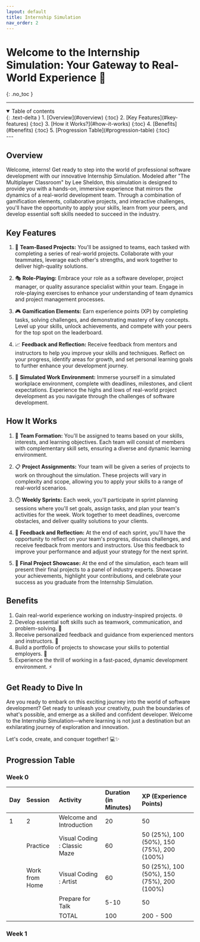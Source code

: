 ```yaml
---
layout: default
title: Internship Simulation
nav_order: 2
---
```

# Welcome to the Internship Simulation: Your Gateway to Real-World Experience 🚀
{: .no_toc }

---

<details open markdown="block">
  <summary>
    Table of contents
  </summary>
  {: .text-delta }
1. [Overview](#overview)
   {:toc}
2. [Key Features](#key-features)
   {:toc}
3. [How it Works?](#how-it-works)
   {:toc}
4. [Benefits](#benefits)
   {:toc}
5. [Progression Table](#progression-table)
   {:toc}
</details>
---

## Overview
Welcome, interns! Get ready to step into the world of professional software development with our innovative Internship Simulation. Modeled after "The Multiplayer Classroom" by Lee Sheldon, this simulation is designed to provide you with a hands-on, immersive experience that mirrors the dynamics of a real-world development team. Through a combination of gamification elements, collaborative projects, and interactive challenges, you'll have the opportunity to apply your skills, learn from your peers, and develop essential soft skills needed to succeed in the industry.

## Key Features

1. 🤝 **Team-Based Projects:** You'll be assigned to teams, each tasked with completing a series of real-world projects. Collaborate with your teammates, leverage each other's strengths, and work together to deliver high-quality solutions.

2. 🎭 **Role-Playing:** Embrace your role as a software developer, project manager, or quality assurance specialist within your team. Engage in role-playing exercises to enhance your understanding of team dynamics and project management processes.

3. 🎮 **Gamification Elements:** Earn experience points (XP) by completing tasks, solving challenges, and demonstrating mastery of key concepts. Level up your skills, unlock achievements, and compete with your peers for the top spot on the leaderboard.

4. 📈 **Feedback and Reflection:** Receive feedback from mentors and instructors to help you improve your skills and techniques. Reflect on your progress, identify areas for growth, and set personal learning goals to further enhance your development journey.

5. 🏢 **Simulated Work Environment:** Immerse yourself in a simulated workplace environment, complete with deadlines, milestones, and client expectations. Experience the highs and lows of real-world project development as you navigate through the challenges of software development.

## How It Works

1. 🤝 **Team Formation:** You'll be assigned to teams based on your skills, interests, and learning objectives. Each team will consist of members with complementary skill sets, ensuring a diverse and dynamic learning environment.

2. 📋 **Project Assignments:** Your team will be given a series of projects to work on throughout the simulation. These projects will vary in complexity and scope, allowing you to apply your skills to a range of real-world scenarios.

3. ⏱️ **Weekly Sprints:** Each week, you'll participate in sprint planning sessions where you'll set goals, assign tasks, and plan your team's activities for the week. Work together to meet deadlines, overcome obstacles, and deliver quality solutions to your clients.

4. 🔄 **Feedback and Reflection:** At the end of each sprint, you'll have the opportunity to reflect on your team's progress, discuss challenges, and receive feedback from mentors and instructors. Use this feedback to improve your performance and adjust your strategy for the next sprint.

5. 🌟 **Final Project Showcase:** At the end of the simulation, each team will present their final projects to a panel of industry experts. Showcase your achievements, highlight your contributions, and celebrate your success as you graduate from the Internship Simulation.

## Benefits

1. Gain real-world experience working on industry-inspired projects. 🌐
2. Develop essential soft skills such as teamwork, communication, and problem-solving. 🧩
3. Receive personalized feedback and guidance from experienced mentors and instructors. 📝
4. Build a portfolio of projects to showcase your skills to potential employers. 💼
5. Experience the thrill of working in a fast-paced, dynamic development environment. ⚡

## Get Ready to Dive In

Are you ready to embark on this exciting journey into the world of software development? Get ready to unleash your creativity, push the boundaries of what's possible, and emerge as a skilled and confident developer. Welcome to the Internship Simulation—where learning is not just a destination but an exhilarating journey of exploration and innovation.

Let's code, create, and conquer together! 💻✨

## Progression Table
### Week 0

| Day | Session | Activity | Duration (in Minutes) | XP (Experience Points) |
|:--|:--|:--|:--|:--|
| 1 | 2 | Welcome and Introduction | 20 | 50 |
|   | Practice | Visual Coding : Classic Maze | 60 | 50 (25%), 100 (50%), 150 (75%), 200 (100%) |
|   | Work from Home | Visual Coding : Artist | 60 | 50 (25%), 100 (50%), 150 (75%), 200 (100%) |
|   |  | Prepare for Talk | 5-10 | 50 |
| | | TOTAL | 100 | 200 - 500 |

<!-- |   |    | Icebreaker Activity | 20 | 75 |
|   |    | Team-building Exercise | 15 | 100 |
|   |    | Group Discussion | 15 | 100 |
|   |    | Introduction to Tools | 20 | 75 |
|   |    | Q&A Session | 10 | 50 | -->
### Week 1
